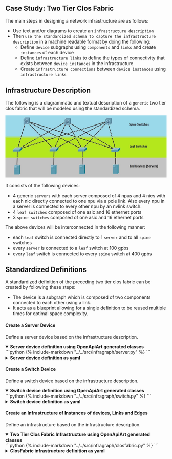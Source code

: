 ## Case Study: Two Tier Clos Fabric
The main steps in designing a network infrastructure are as follows:

* Use text and/or diagrams to create an `infrastructure description`
* Then `use the standardized schema to capture the infrastructure description` in a machine readable format by doing the following:
    * Define `device` subgraphs using `components` and `links` and create `instances` of each device
    * Define `infrastructure links` to define the types of connectivity that exists between `device instances` in the infrastructure
    * Create `infrastructure connections` between `device instances` using `infrastructure links`

## Infrastructure Description
The following is a diagrammatic and textual description of a `generic` two tier clos fabric that will be modeled using the standardized schema.

![spine and leaf](./images/spine-and-leaf.jpg)

It consists of the following devices:

* 4 generic `servers` with each server composed of 4 npus and 4 nics with each nic directly connected to one npu via a pcie link.  Also every npu in a server is connected to every other npu by an nvlink switch.
* 4 `leaf switches` composed of one asic and 16 ethernet ports
* 3 `spine switches` composed of one asic and 16 ethernet ports

The above devices will be interconnected in the following manner:

* each `leaf` switch is connected directly to 1 `server` and to all `spine` switches
* every `server` is connected to a `leaf` switch at 100 gpbs
* every `leaf` switch is connected to every `spine` switch at 400 gpbs

## Standardized Definitions
A standardized definition of the preceding two tier clos fabric can be created by following these steps:

* The device is a subgraph which is composed of two components connected to each other using a link.
* It acts as a blueprint allowing for a single definition to be reused multiple times for optimal space complexity.

#### Create a Server Device
Define a server device based on the infrastructure description.
<details open>
<summary><strong>Server device definition using OpenApiArt generated classes</strong></summary>
```python
{% include-markdown "../../src/infragraph/server.py" %}
```
</details>
<details closed>
<summary><strong>Server device definition as yaml</strong></summary>
```yaml
{% include-markdown "./yaml/server.yaml" %}
```
</details>

#### Create a Switch Device
Define a switch device based on the infrastructure description.
<details open>
<summary><strong>Switch device definition using OpenApiArt generated classes</strong></summary>
```python
{% include-markdown "../../src/infragraph/switch.py" %}
```
</details>
<details closed>
<summary><strong>Switch device definition as yaml</strong></summary>
```yaml
{% include-markdown "./yaml/switch.yaml" %}
```
</details>

#### Create an Infrastructure of Instances of devices, Links and Edges
Define an infrastructure based on the infrastructure description.
<details open>
<summary><strong>Two Tier Clos Fabric Infrastructure using OpenApiArt generated classes</strong></summary>
```python
{% include-markdown "../../src/infragraph/closfabric.py" %}
```
</details>

<details closed>
<summary><strong>ClosFabric infrastructure definition as yaml</strong></summary>
```yaml
{% include-markdown "./yaml/closfabric.yaml" %}
```
</details>

